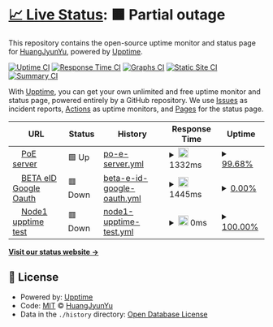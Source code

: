 # [📈 Live Status](https://yillkid.github.io/upptime-monitor): <!--live status--> **🟧 Partial outage**

This repository contains the open-source uptime monitor and status page for [HuangJyunYu](https://yillkid.github.io/upptime-monitor), powered by [Upptime](https://github.com/upptime/upptime).

[![Uptime CI](https://github.com/yillkid/upptime-monitor/workflows/Uptime%20CI/badge.svg)](https://github.com/yillkid/upptime-monitor/actions?query=workflow%3A%22Uptime+CI%22)
[![Response Time CI](https://github.com/yillkid/upptime-monitor/workflows/Response%20Time%20CI/badge.svg)](https://github.com/yillkid/upptime-monitor/actions?query=workflow%3A%22Response+Time+CI%22)
[![Graphs CI](https://github.com/yillkid/upptime-monitor/workflows/Graphs%20CI/badge.svg)](https://github.com/yillkid/upptime-monitor/actions?query=workflow%3A%22Graphs+CI%22)
[![Static Site CI](https://github.com/yillkid/upptime-monitor/workflows/Static%20Site%20CI/badge.svg)](https://github.com/yillkid/upptime-monitor/actions?query=workflow%3A%22Static+Site+CI%22)
[![Summary CI](https://github.com/yillkid/upptime-monitor/workflows/Summary%20CI/badge.svg)](https://github.com/yillkid/upptime-monitor/actions?query=workflow%3A%22Summary+CI%22)

With [Upptime](https://upptime.js.org), you can get your own unlimited and free uptime monitor and status page, powered entirely by a GitHub repository. We use [Issues](https://github.com/yillkid/upptime-monitor/issues) as incident reports, [Actions](https://github.com/yillkid/upptime-monitor/actions) as uptime monitors, and [Pages](https://yillkid.github.io/upptime-monitor) for the status page.

<!--start: status pages-->
<!-- This summary is generated by Upptime (https://github.com/upptime/upptime) -->
<!-- Do not edit this manually, your changes will be overwritten -->
<!-- prettier-ignore -->
| URL | Status | History | Response Time | Uptime |
| --- | ------ | ------- | ------------- | ------ |
| <img alt="" src="https://icons.duckduckgo.com/ip3/poe.townway.com.tw.ico" height="13"> [PoE server](https://poe.townway.com.tw/iota/message?messageID=42a2685d98d11bfb336d0928ce1e49cf3c85f5f2f075f5028fc1ea29497a1c67) | 🟩 Up | [po-e-server.yml](https://github.com/towNingtek/upptime-monitor/commits/HEAD/history/po-e-server.yml) | <details><summary><img alt="Response time graph" src="./graphs/po-e-server/response-time-week.png" height="20"> 1332ms</summary><br><a href="https://yillkid.github.io/upptime-monitor/history/po-e-server"><img alt="Response time 1469" src="https://img.shields.io/endpoint?url=https%3A%2F%2Fraw.githubusercontent.com%2FtowNingtek%2Fupptime-monitor%2FHEAD%2Fapi%2Fpo-e-server%2Fresponse-time.json"></a><br><a href="https://yillkid.github.io/upptime-monitor/history/po-e-server"><img alt="24-hour response time 1032" src="https://img.shields.io/endpoint?url=https%3A%2F%2Fraw.githubusercontent.com%2FtowNingtek%2Fupptime-monitor%2FHEAD%2Fapi%2Fpo-e-server%2Fresponse-time-day.json"></a><br><a href="https://yillkid.github.io/upptime-monitor/history/po-e-server"><img alt="7-day response time 1332" src="https://img.shields.io/endpoint?url=https%3A%2F%2Fraw.githubusercontent.com%2FtowNingtek%2Fupptime-monitor%2FHEAD%2Fapi%2Fpo-e-server%2Fresponse-time-week.json"></a><br><a href="https://yillkid.github.io/upptime-monitor/history/po-e-server"><img alt="30-day response time 1284" src="https://img.shields.io/endpoint?url=https%3A%2F%2Fraw.githubusercontent.com%2FtowNingtek%2Fupptime-monitor%2FHEAD%2Fapi%2Fpo-e-server%2Fresponse-time-month.json"></a><br><a href="https://yillkid.github.io/upptime-monitor/history/po-e-server"><img alt="1-year response time 1231" src="https://img.shields.io/endpoint?url=https%3A%2F%2Fraw.githubusercontent.com%2FtowNingtek%2Fupptime-monitor%2FHEAD%2Fapi%2Fpo-e-server%2Fresponse-time-year.json"></a></details> | <details><summary><a href="https://yillkid.github.io/upptime-monitor/history/po-e-server">99.68%</a></summary><a href="https://yillkid.github.io/upptime-monitor/history/po-e-server"><img alt="All-time uptime 87.75%" src="https://img.shields.io/endpoint?url=https%3A%2F%2Fraw.githubusercontent.com%2FtowNingtek%2Fupptime-monitor%2FHEAD%2Fapi%2Fpo-e-server%2Fuptime.json"></a><br><a href="https://yillkid.github.io/upptime-monitor/history/po-e-server"><img alt="24-hour uptime 100.00%" src="https://img.shields.io/endpoint?url=https%3A%2F%2Fraw.githubusercontent.com%2FtowNingtek%2Fupptime-monitor%2FHEAD%2Fapi%2Fpo-e-server%2Fuptime-day.json"></a><br><a href="https://yillkid.github.io/upptime-monitor/history/po-e-server"><img alt="7-day uptime 99.68%" src="https://img.shields.io/endpoint?url=https%3A%2F%2Fraw.githubusercontent.com%2FtowNingtek%2Fupptime-monitor%2FHEAD%2Fapi%2Fpo-e-server%2Fuptime-week.json"></a><br><a href="https://yillkid.github.io/upptime-monitor/history/po-e-server"><img alt="30-day uptime 99.83%" src="https://img.shields.io/endpoint?url=https%3A%2F%2Fraw.githubusercontent.com%2FtowNingtek%2Fupptime-monitor%2FHEAD%2Fapi%2Fpo-e-server%2Fuptime-month.json"></a><br><a href="https://yillkid.github.io/upptime-monitor/history/po-e-server"><img alt="1-year uptime 82.72%" src="https://img.shields.io/endpoint?url=https%3A%2F%2Fraw.githubusercontent.com%2FtowNingtek%2Fupptime-monitor%2FHEAD%2Fapi%2Fpo-e-server%2Fuptime-year.json"></a></details>
| <img alt="" src="https://icons.duckduckgo.com/ip3/beta-eid-backend.townway.com.tw.ico" height="13"> [BETA eID Google Oauth](https://beta-eid-backend.townway.com.tw/accounts/oauth/google) | 🟥 Down | [beta-e-id-google-oauth.yml](https://github.com/towNingtek/upptime-monitor/commits/HEAD/history/beta-e-id-google-oauth.yml) | <details><summary><img alt="Response time graph" src="./graphs/beta-e-id-google-oauth/response-time-week.png" height="20"> 1445ms</summary><br><a href="https://yillkid.github.io/upptime-monitor/history/beta-e-id-google-oauth"><img alt="Response time 1721" src="https://img.shields.io/endpoint?url=https%3A%2F%2Fraw.githubusercontent.com%2FtowNingtek%2Fupptime-monitor%2FHEAD%2Fapi%2Fbeta-e-id-google-oauth%2Fresponse-time.json"></a><br><a href="https://yillkid.github.io/upptime-monitor/history/beta-e-id-google-oauth"><img alt="24-hour response time 1220" src="https://img.shields.io/endpoint?url=https%3A%2F%2Fraw.githubusercontent.com%2FtowNingtek%2Fupptime-monitor%2FHEAD%2Fapi%2Fbeta-e-id-google-oauth%2Fresponse-time-day.json"></a><br><a href="https://yillkid.github.io/upptime-monitor/history/beta-e-id-google-oauth"><img alt="7-day response time 1445" src="https://img.shields.io/endpoint?url=https%3A%2F%2Fraw.githubusercontent.com%2FtowNingtek%2Fupptime-monitor%2FHEAD%2Fapi%2Fbeta-e-id-google-oauth%2Fresponse-time-week.json"></a><br><a href="https://yillkid.github.io/upptime-monitor/history/beta-e-id-google-oauth"><img alt="30-day response time 1531" src="https://img.shields.io/endpoint?url=https%3A%2F%2Fraw.githubusercontent.com%2FtowNingtek%2Fupptime-monitor%2FHEAD%2Fapi%2Fbeta-e-id-google-oauth%2Fresponse-time-month.json"></a><br><a href="https://yillkid.github.io/upptime-monitor/history/beta-e-id-google-oauth"><img alt="1-year response time 1453" src="https://img.shields.io/endpoint?url=https%3A%2F%2Fraw.githubusercontent.com%2FtowNingtek%2Fupptime-monitor%2FHEAD%2Fapi%2Fbeta-e-id-google-oauth%2Fresponse-time-year.json"></a></details> | <details><summary><a href="https://yillkid.github.io/upptime-monitor/history/beta-e-id-google-oauth">0.00%</a></summary><a href="https://yillkid.github.io/upptime-monitor/history/beta-e-id-google-oauth"><img alt="All-time uptime 0.00%" src="https://img.shields.io/endpoint?url=https%3A%2F%2Fraw.githubusercontent.com%2FtowNingtek%2Fupptime-monitor%2FHEAD%2Fapi%2Fbeta-e-id-google-oauth%2Fuptime.json"></a><br><a href="https://yillkid.github.io/upptime-monitor/history/beta-e-id-google-oauth"><img alt="24-hour uptime 0.00%" src="https://img.shields.io/endpoint?url=https%3A%2F%2Fraw.githubusercontent.com%2FtowNingtek%2Fupptime-monitor%2FHEAD%2Fapi%2Fbeta-e-id-google-oauth%2Fuptime-day.json"></a><br><a href="https://yillkid.github.io/upptime-monitor/history/beta-e-id-google-oauth"><img alt="7-day uptime 0.00%" src="https://img.shields.io/endpoint?url=https%3A%2F%2Fraw.githubusercontent.com%2FtowNingtek%2Fupptime-monitor%2FHEAD%2Fapi%2Fbeta-e-id-google-oauth%2Fuptime-week.json"></a><br><a href="https://yillkid.github.io/upptime-monitor/history/beta-e-id-google-oauth"><img alt="30-day uptime 0.00%" src="https://img.shields.io/endpoint?url=https%3A%2F%2Fraw.githubusercontent.com%2FtowNingtek%2Fupptime-monitor%2FHEAD%2Fapi%2Fbeta-e-id-google-oauth%2Fuptime-month.json"></a><br><a href="https://yillkid.github.io/upptime-monitor/history/beta-e-id-google-oauth"><img alt="1-year uptime 0.00%" src="https://img.shields.io/endpoint?url=https%3A%2F%2Fraw.githubusercontent.com%2FtowNingtek%2Fupptime-monitor%2FHEAD%2Fapi%2Fbeta-e-id-google-oauth%2Fuptime-year.json"></a></details>
| <img alt="" src="https://icons.duckduckgo.com/ip3/node1.puyuma.org.ico" height="13"> [Node1 upptime test](http://node1.puyuma.org:5002) | 🟥 Down | [node1-upptime-test.yml](https://github.com/towNingtek/upptime-monitor/commits/HEAD/history/node1-upptime-test.yml) | <details><summary><img alt="Response time graph" src="./graphs/node1-upptime-test/response-time-week.png" height="20"> 0ms</summary><br><a href="https://yillkid.github.io/upptime-monitor/history/node1-upptime-test"><img alt="Response time 0" src="https://img.shields.io/endpoint?url=https%3A%2F%2Fraw.githubusercontent.com%2FtowNingtek%2Fupptime-monitor%2FHEAD%2Fapi%2Fnode1-upptime-test%2Fresponse-time.json"></a><br><a href="https://yillkid.github.io/upptime-monitor/history/node1-upptime-test"><img alt="24-hour response time 0" src="https://img.shields.io/endpoint?url=https%3A%2F%2Fraw.githubusercontent.com%2FtowNingtek%2Fupptime-monitor%2FHEAD%2Fapi%2Fnode1-upptime-test%2Fresponse-time-day.json"></a><br><a href="https://yillkid.github.io/upptime-monitor/history/node1-upptime-test"><img alt="7-day response time 0" src="https://img.shields.io/endpoint?url=https%3A%2F%2Fraw.githubusercontent.com%2FtowNingtek%2Fupptime-monitor%2FHEAD%2Fapi%2Fnode1-upptime-test%2Fresponse-time-week.json"></a><br><a href="https://yillkid.github.io/upptime-monitor/history/node1-upptime-test"><img alt="30-day response time 0" src="https://img.shields.io/endpoint?url=https%3A%2F%2Fraw.githubusercontent.com%2FtowNingtek%2Fupptime-monitor%2FHEAD%2Fapi%2Fnode1-upptime-test%2Fresponse-time-month.json"></a><br><a href="https://yillkid.github.io/upptime-monitor/history/node1-upptime-test"><img alt="1-year response time 0" src="https://img.shields.io/endpoint?url=https%3A%2F%2Fraw.githubusercontent.com%2FtowNingtek%2Fupptime-monitor%2FHEAD%2Fapi%2Fnode1-upptime-test%2Fresponse-time-year.json"></a></details> | <details><summary><a href="https://yillkid.github.io/upptime-monitor/history/node1-upptime-test">100.00%</a></summary><a href="https://yillkid.github.io/upptime-monitor/history/node1-upptime-test"><img alt="All-time uptime 100.00%" src="https://img.shields.io/endpoint?url=https%3A%2F%2Fraw.githubusercontent.com%2FtowNingtek%2Fupptime-monitor%2FHEAD%2Fapi%2Fnode1-upptime-test%2Fuptime.json"></a><br><a href="https://yillkid.github.io/upptime-monitor/history/node1-upptime-test"><img alt="24-hour uptime 100.00%" src="https://img.shields.io/endpoint?url=https%3A%2F%2Fraw.githubusercontent.com%2FtowNingtek%2Fupptime-monitor%2FHEAD%2Fapi%2Fnode1-upptime-test%2Fuptime-day.json"></a><br><a href="https://yillkid.github.io/upptime-monitor/history/node1-upptime-test"><img alt="7-day uptime 100.00%" src="https://img.shields.io/endpoint?url=https%3A%2F%2Fraw.githubusercontent.com%2FtowNingtek%2Fupptime-monitor%2FHEAD%2Fapi%2Fnode1-upptime-test%2Fuptime-week.json"></a><br><a href="https://yillkid.github.io/upptime-monitor/history/node1-upptime-test"><img alt="30-day uptime 100.00%" src="https://img.shields.io/endpoint?url=https%3A%2F%2Fraw.githubusercontent.com%2FtowNingtek%2Fupptime-monitor%2FHEAD%2Fapi%2Fnode1-upptime-test%2Fuptime-month.json"></a><br><a href="https://yillkid.github.io/upptime-monitor/history/node1-upptime-test"><img alt="1-year uptime 100.00%" src="https://img.shields.io/endpoint?url=https%3A%2F%2Fraw.githubusercontent.com%2FtowNingtek%2Fupptime-monitor%2FHEAD%2Fapi%2Fnode1-upptime-test%2Fuptime-year.json"></a></details>

<!--end: status pages-->

[**Visit our status website →**](https://yillkid.github.io/upptime-monitor)

## 📄 License

- Powered by: [Upptime](https://github.com/upptime/upptime)
- Code: [MIT](./LICENSE) © [HuangJyunYu](https://yillkid.github.io/upptime-monitor)
- Data in the `./history` directory: [Open Database License](https://opendatacommons.org/licenses/odbl/1-0/)
